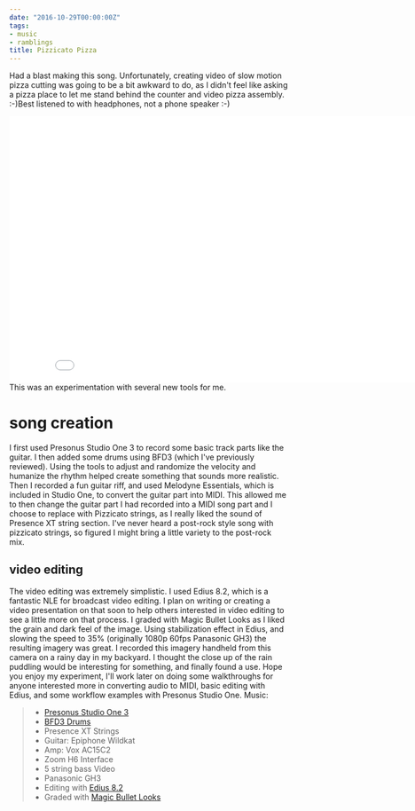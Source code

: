```yaml
---
date: "2016-10-29T00:00:00Z"
tags:
- music
- ramblings
title: Pizzicato Pizza
---
```


Had a blast making this song. Unfortunately, creating video of slow motion pizza cutting was going to be a bit awkward to do, as I didn't feel like asking a pizza place to let me stand behind the counter and video pizza assembly. :-)Best listened to with headphones, not a phone speaker :-)
<iframe width="853" height="480" src="ui8XTj23j2E?rel=0" frameborder="0" allowfullscreen></iframe>
 This was an experimentation with several new tools for me.

# song creation

I first used Presonus Studio One 3 to record some basic track parts like the guitar. I then added some drums using BFD3 (which I've previously reviewed). Using the tools to adjust and randomize the velocity and humanize the rhythm helped create something that sounds more realistic.
Then I recorded a fun guitar riff, and used Melodyne Essentials, which is included in Studio One, to convert the guitar part into MIDI. This allowed me to then change the guitar part I had recorded into a MIDI song part and I choose to replace with Pizzicato strings, as I really liked the sound of Presence XT string section. I've never heard a post-rock style song with pizzicato strings, so figured I might bring a little variety to the post-rock mix.

## video editing

The video editing was extremely simplistic. I used Edius 8.2, which is a fantastic NLE for broadcast video editing. I plan on writing or creating a video presentation on that soon to help others interested in video editing to see a little more on that process. I graded with Magic Bullet Looks as I liked the grain and dark feel of the image. Using stabilization effect in Edius, and slowing the speed to 35% (originally 1080p 60fps Panasonic GH3) the resulting imagery was great. I recorded this imagery handheld from this camera on a rainy day in my backyard. I thought the close up of the rain puddling would be interesting for something, and finally found a use.
Hope you enjoy my experiment, I'll work later on doing some walkthroughs for anyone interested more in converting audio to MIDI, basic editing with Edius, and some workflow examples with Presonus Studio One.
Music:

> *   [Presonus Studio One 3](http://bit.ly/2fqxkAq)
> *   [BFD3 Drums](http://bit.ly/2dHCt87)
> *   Presence XT Strings
> *   Guitar: Epiphone Wildkat
> *   Amp: Vox AC15C2
> *   Zoom H6 Interface
> *   5 string bass
>   Video
> *   Panasonic GH3
> *   Editing with [Edius 8.2 ](http://bit.ly/2fqxVlw)
> *   Graded with [Magic Bullet Looks](http://bit.ly/2fqzxvT)
